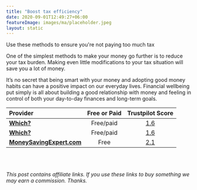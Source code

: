 ```yaml
---
title: "Boost tax efficiency"
date: 2020-09-01T12:49:27+06:00
featureImage: images/ma/placeholder.jpeg
layout: static
---
```


Use these methods to ensure you're not paying too much tax

One of the simplest methods to make your money go further is to reduce your tax burden. Making even little modifications to your tax situation will save you a lot of money.

It’s no secret that being smart with your money and adopting good money habits can have a positive impact on our everyday lives. Financial wellbeing put simply is all about building a good relationship with money and feeling in control of both your day-to-day finances and long-term goals.

| Provider      | Free or Paid  |  Trustpilot Score  |
| :-----------          | :--------------:      |  :--------------:         |
| [**Which?**](https://www.which.co.uk/money/tax/saving-on-tax/35-ways-to-save-on-tax-a18nb3s9144f) | Free/paid | [1.6](https://www.trustpilot.com/review/www.which.co.uk) | 
| [**Which?**](https://www.which.co.uk/money/savings-and-isas/savings-accounts/how-to-find-the-best-savings-account-aAWTh2N0jTx5) | Free/paid | [1.6](https://www.trustpilot.com/review/www.which.co.uk) | 
| [**MoneySavingExpert.com**](https://www.moneysavingexpert.com/banking/tax-rates/) | Free | [2.1](https://www.trustpilot.com/review/www.moneysavingexpert.com) | 
  

<br/><br/>

*This post contains affiliate links. If you use these links to buy something we may
earn a commission. Thanks.*






